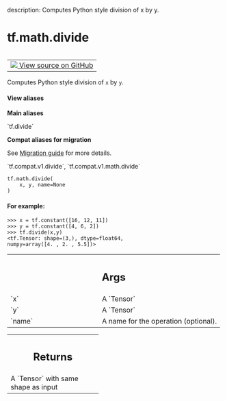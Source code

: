 description: Computes Python style division of x by y.

<div itemscope itemtype="http://developers.google.com/ReferenceObject">
<meta itemprop="name" content="tf.math.divide" />
<meta itemprop="path" content="Stable" />
</div>

# tf.math.divide

<!-- Insert buttons and diff -->

<table class="tfo-notebook-buttons tfo-api nocontent" align="left">
<td>
  <a target="_blank" href="https://github.com/tensorflow/tensorflow/blob/r2.3/tensorflow/python/ops/math_ops.py#L429-L460">
    <img src="https://www.tensorflow.org/images/GitHub-Mark-32px.png" />
    View source on GitHub
  </a>
</td>
</table>



Computes Python style division of `x` by `y`.

<section class="expandable">
  <h4 class="showalways">View aliases</h4>
  <p>
<b>Main aliases</b>
<p>`tf.divide`</p>

<b>Compat aliases for migration</b>
<p>See
<a href="https://www.tensorflow.org/guide/migrate">Migration guide</a> for
more details.</p>
<p>`tf.compat.v1.divide`, `tf.compat.v1.math.divide`</p>
</p>
</section>

<pre class="devsite-click-to-copy prettyprint lang-py tfo-signature-link">
<code>tf.math.divide(
    x, y, name=None
)
</code></pre>



<!-- Placeholder for "Used in" -->


#### For example:



```
>>> x = tf.constant([16, 12, 11])
>>> y = tf.constant([4, 6, 2])
>>> tf.divide(x,y)
<tf.Tensor: shape=(3,), dtype=float64,
numpy=array([4. , 2. , 5.5])>
```

<!-- Tabular view -->
 <table class="responsive fixed orange">
<colgroup><col width="214px"><col></colgroup>
<tr><th colspan="2"><h2 class="add-link">Args</h2></th></tr>

<tr>
<td>
`x`
</td>
<td>
A `Tensor`
</td>
</tr><tr>
<td>
`y`
</td>
<td>
A `Tensor`
</td>
</tr><tr>
<td>
`name`
</td>
<td>
A name for the operation (optional).
</td>
</tr>
</table>



<!-- Tabular view -->
 <table class="responsive fixed orange">
<colgroup><col width="214px"><col></colgroup>
<tr><th colspan="2"><h2 class="add-link">Returns</h2></th></tr>
<tr class="alt">
<td colspan="2">
A `Tensor` with same shape as input
</td>
</tr>

</table>

